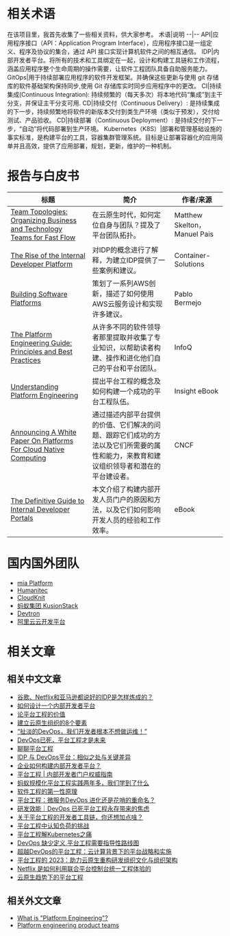 
# 相关术语
在该项目里，我首先收集了一些相关资料，供大家参考。
术语|说明
--|--
API|应用程序接口（API：Application Program Interface），应用程序接口是一组定义、程序及协议的集合，通过 API 接口实现计算机软件之间的相互通信。
IDP|内部开发者平台。将所有的技术和工具绑定在一起，设计和构建工具链和工作流程，涵盖应用程序整个生命周期的操作需要，让软件工程团队具备自助服务能力。
GitOps|用于持续部署应用程序的软件开发框架。并确保这些更新与使用 git 存储库的软件基础架构保持同步,使用 Git 存储库实时同步应用程序中的更改。
CI|持续集成(Continuous Integration): 持续频繁的（每天多次）将本地代码“集成”到主干分支，并保证主干分支可用.
CD|持续交付（Continuous Delivery）: 是持续集成的下一步，持续频繁地将软件的新版本交付到类生产环境（类似于预发），交付给测试、产品验收。
CD|持续部署（Continuous Deployment）: 是持续交付的下一步，“自动”将代码部署到生产环境。
Kubernetes（K8S）|部署和管理基础设施的事实标准，是构建平台的工具，容器集群管理系统。目标是让部署容器化的应用简单并且高效，提供了应用部署，规划，更新，维护的一种机制。
# 报告与白皮书

标题|简介|作者/来源
--|--|--
[Team Topologies: Organizing Business and Technology Teams for Fast Flow](https://teamtopologies.com/book)|在云原生时代，如何定位自身与团队？提及了平台团队拓扑。|Matthew Skelton， Manuel Pais
[The Rise of the Internal Developer Platform](https://info.container-solutions.com/the-rise-of-the-internal-developer-platform)|对IDP的概念进行了解释，为建立IDP提供了一些案例和建议。|Container-Solutions
[Building Software Platforms](https://leanpub.com/software-platforms)|策划了一系列AWS创新，描述了如何使用AWS云服务设计和实现许多建议。|Pablo Bermejo
[The Platform Engineering Guide: Principles and Best Practices](https://www.infoq.com/minibooks/platform-engineering-guide/)|从许多不同的软件领导者那里提取并收集了专业知识，以帮助读者构建、操作和进化他们自己的平台和平台团队。|InfoQ
[Understanding Platform Engineering](https://solutions.insight.com/Resources/eBooks/ebooks/Understanding-Platform-Engineering)|提出平台工程的概念及如何构建一个成功的平台工程队伍。|Insight eBook
[Announcing A White Paper On Platforms For Cloud Native Computing](https://aster.cloud/2023/04/20/announcing-a-white-paper-on-platforms-for-cloud-native-computing/)|通过描述内部平台提供的价值、它们解决的问题、跟踪它们成功的方法以及它们所需要的属性和能力，来教育和建议组织领导者和潜在的平台建设者。|CNCF
[The Definitive Guide to Internal Developer Portals](https://www.getport.io/blog/guide-to-internal-developer-portals)|本文介绍了构建内部开发人员门户的原因和方法，以及它们如何影响开发人员的经验和工作效率。|eBook

# 国内国外团队
- [mia Platform](https://blog.mia-platform.eu/en)
- [Humanitec](https://humanitec.com/blog)
- [CloudKnit](https://www.cloudknit.io/blog)
- [蚂蚁集团 KusionStack](https://gitee.com/kusionstack)
- [Devtron](https://devtron.ai/blog/)
- [阿里云云开发平台](https://workbench.aliyun.com/)
# 相关文章
## 相关中文文章
- [谷歌、Netflix和亚马逊都说好的IDP是怎样炼成的？](https://new.qq.com/rain/a/20210508A017YT00)
- [如何设计一个内部开发者平台](https://blog.csdn.net/community_717/article/details/128281237)
- [论平台工程的价值](https://www.infoq.cn/article/IKV0beLrg2fsFlm61wmg)
- [建立云原生组织的8个要素](https://www.modb.pro/db/394258)
- [“扯淡的DevOps，我们开发者根本不想做运维！”](https://www.163.com/dy/article/HFKER3AL0511D3QS.html)
- [DevOps已死，平台工程才是未来](https://www.infoq.cn/article/7porVp7qVF03BVc2tDd6)
- [聊聊平台工程](https://mp.weixin.qq.com/s/7imERbIC2PFBuksVW-CZ7g)
- [IDP 与 DevOps平台：相似之处与关键差异](https://www.bilibili.com/read/cv23728574?from=search&spm_id_from=333.337.0.0)
- [企业如何构建内部开发者平台？](https://www.bilibili.com/read/cv22390943?from=search&spm_id_from=333.337.0.0)
- [平台工程 | 内部开发者门户权威指南](https://www.bilibili.com/read/cv23345374?from=search&spm_id_from=333.337.0.0)
- [蚂蚁规模化平台工程实践两年多，我们学到了什么](https://www.sohu.com/a/594309889_355140)
- [软件工程的第一性原理](https://www.smartide.cn/zh/blog/2022-1022-software-engineering/)
- [平台工程：微服务DevOps 进化还是花哨的重命名？](https://mp.weixin.qq.com/s/DOHfKJaKC3pC9bQDTKDHUw)
- [研发效能｜DevOps 已死平台工程永存带来的焦虑](https://baijiahao.baidu.com/s?id=1748301770586019606&wfr=spider&for=pc)
- [关于平台工程的开发者工具链，你还想加点啥？](https://mp.weixin.qq.com/s/dba1GNZmM7FjfmaOgemlMg)
- [平台工程中认知负荷的挑战](https://www.sohu.com/a/624647320_355140)
- [平台工程解Kubernetes之痛](https://mp.weixin.qq.com/s/W1hYKA8ZqkK0YWNd3a7w3g)
- [DevOps 缺少定义,平台工程需要指导性路线图](https://new.qq.com/rain/a/20230118A03HMM00)
- [超越DevOps的平台工程：云计算背景下的平台战略和实施](https://insights.thoughtworks.cn/beyond-devops/)
- [平台工程的 2023：助力云原生重构研发组织文化与组织架构](https://zhuanlan.zhihu.com/p/617542339)
- [Netflix 是如何利用联合平台控制台统一工程体验的](https://it.sohu.com/a/656813382_355140)
- [云原生趋势下的平台工程](https://www.infoq.cn/theme/183)
## 相关外文文章
- [What is "Platform Engineering"?](https://diff.wikimedia.org/2011/08/17/what-is-platform-engineering/)
- [Platform engineering product teams](https://www.thoughtworks.com/radar/techniques/platform-engineering-product-teams)





